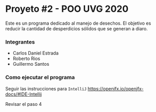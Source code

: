# Proyeto #2 - POO UVG 2020
Este es un programa dedicado al manejo de desechos. El objetivo es reducir la cantidad de desperdicios sólidos que se generan a diaro.
### Integrantes
- Carlos Daniel Estrada
- Roberto Rios
- Guillermo Santos
### Como ejecutar el programa
Seguir las instrucciones para `IntelliJ`
https://openjfx.io/openjfx-docs/#IDE-Intellij

Revisar el paso 4

